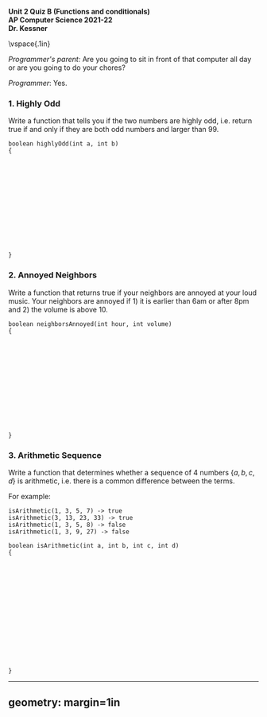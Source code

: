 __Unit 2 Quiz B (Functions and conditionals)__  
__AP Computer Science 2021-22__  
__Dr. Kessner__  

\vspace{.1in}

_Programmer's parent:_ Are you going to sit in front of that computer all day or
are you going to do your chores?

_Programmer_: Yes.


### 1. Highly Odd

Write a function that tells you if the two numbers are highly odd,
i.e. return true if and only if they are both odd numbers and larger than 99.

```
boolean highlyOdd(int a, int b)
{














}
```

### 2. Annoyed Neighbors

Write a function that returns true if your neighbors are annoyed at your loud
music.  Your neighbors are annoyed if 1) it is earlier than 6am or after 8pm
and 2) the volume is above 10.


```
boolean neighborsAnnoyed(int hour, int volume)
{














}
```



### 3. Arithmetic Sequence

Write a function that determines whether a sequence of 4 numbers 
$\{a, b, c, d\}$ is arithmetic, i.e. there is a common difference 
between the terms.

For example:
```
isArithmetic(1, 3, 5, 7) -> true
isArithmetic(3, 13, 23, 33) -> true
isArithmetic(1, 3, 5, 8) -> false
isArithmetic(1, 3, 9, 27) -> false
```

```
boolean isArithmetic(int a, int b, int c, int d)
{
















}
```

---
geometry: margin=1in
---


